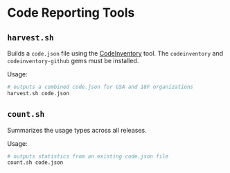 # Code Reporting Tools

## `harvest.sh`

Builds a `code.json` file using the [CodeInventory](https://github.com/GSA/codeinventory) tool. The `codeinventory` and `codeinventory-github` gems must be installed.

Usage:

```bash
# outputs a combined code.json for GSA and 18F organizations
harvest.sh code.json
```

## `count.sh`

Summarizes the usage types across all releases.

Usage:

```bash
# outputs statistics from an existing code.json file
count.sh code.json
```
